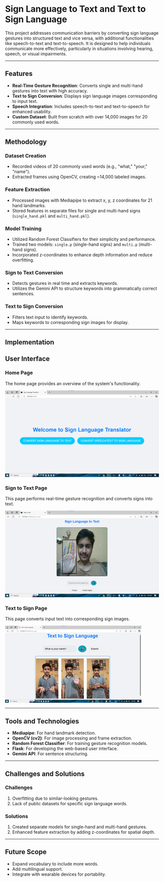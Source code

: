 # Sign Language to Text and Text to Sign Language

This project addresses communication barriers by converting sign language gestures into structured text and vice versa, with additional functionalities like speech-to-text and text-to-speech. It is designed to help individuals communicate more effectively, particularly in situations involving hearing, speech, or visual impairments.

---

## Features
- **Real-Time Gesture Recognition**: Converts single and multi-hand gestures into text with high accuracy.
- **Text to Sign Conversion**: Displays sign language images corresponding to input text.
- **Speech Integration**: Includes speech-to-text and text-to-speech for enhanced usability.
- **Custom Dataset**: Built from scratch with over 14,000 images for 20 commonly used words.

---

## Methodology

### Dataset Creation
- Recorded videos of 20 commonly used words (e.g., "what," "your," "name").
- Extracted frames using OpenCV, creating ~14,000 labeled images.

### Feature Extraction
- Processed images with Mediapipe to extract x, y, z coordinates for 21 hand landmarks.
- Stored features in separate files for single and multi-hand signs (`single_hand.pkl` and `multi_hand.pkl`).

### Model Training
- Utilized Random Forest Classifiers for their simplicity and performance.
- Trained two models: `single.p` (single-hand signs) and `multi.p` (multi-hand signs).
- Incorporated z-coordinates to enhance depth information and reduce overfitting.

### Sign to Text Conversion
- Detects gestures in real time and extracts keywords.
- Utilizes the Gemini API to structure keywords into grammatically correct sentences.

### Text to Sign Conversion
- Filters text input to identify keywords.
- Maps keywords to corresponding sign images for display.

---

## Implementation

## User Interface

### Home Page
The home page provides an overview of the system's functionality.

![Home Page](images/home_page.png)

### Sign to Text Page
This page performs real-time gesture recognition and converts signs into text.

![Sign to Text Page](images/sign_to_text_page.png)

### Text to Sign Page
This page converts input text into corresponding sign images.

![Text to Sign Page](images/text_to_sign_page.png)

---

## Tools and Technologies
- **Mediapipe**: For hand landmark detection.
- **OpenCV (cv2)**: For image processing and frame extraction.
- **Random Forest Classifier**: For training gesture recognition models.
- **Flask**: For developing the web-based user interface.
- **Gemini API**: For sentence structuring.


---

## Challenges and Solutions
### Challenges
1. Overfitting due to similar-looking gestures.
2. Lack of public datasets for specific sign language words.

### Solutions
1. Created separate models for single-hand and multi-hand gestures.
2. Enhanced feature extraction by adding z-coordinates for spatial depth.

---

## Future Scope
- Expand vocabulary to include more words.
- Add multilingual support.
- Integrate with wearable devices for portability.

